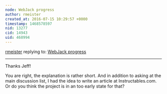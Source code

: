 ```yaml
---
node: WebJack progress
author: rmeister
created_at: 2016-07-15 10:29:57 +0000
timestamp: 1468578597
nid: 13277
cid: 14943
uid: 468994
---
```




[rmeister](../profile/rmeister) replying to: [WebJack progress](../notes/rmeister/07-11-2016/webjack-progress)

----
Thanks Jeff!

You are right, the explanation is rather short. And in addition to asking at the main discussion list, I had the idea to write an article at Instructables.com. Or do you think the project is in an too early state for that?